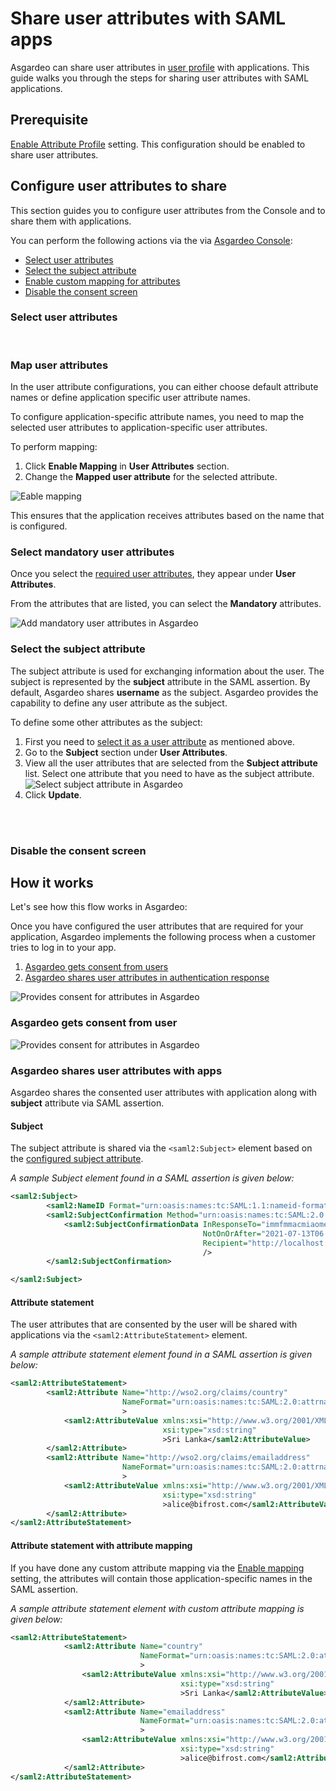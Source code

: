 # Share user attributes with SAML apps

Asgardeo can share user attributes in <a href="/guides/user-management/manage-users/user-profiles/">user profile</a> with applications. This guide walks you through the steps for sharing user attributes with SAML applications. 

## Prerequisite
<a href="/guides/applications/web-app/saml/saml-settings/#attribute-profile">Enable Attribute Profile</a> setting. This configuration should be enabled to share user attributes.

## Configure user attributes to share

This section guides you to configure user attributes from the Console and to share them with applications.

You can perform the following actions via the via [Asgardeo Console](https://console.asgardeo.io):
- [Select user attributes](#select-user-attributes)
- [Select the subject attribute](#select-the-subject-attribute)
- [Enable custom mapping for attributes](#map-user-attributes)
- [Disable the consent screen](#disable-the-consent-screen)

### Select user attributes

<CommonGuide guide='guides/fragments/manage-app/manage-user-attributes/select-user-attributes.md'/>

<br>

### Map user attributes

In the user attribute configurations, you can either choose default attribute names or define application specific user attribute names.

To configure application-specific attribute names, you need to map the selected user attributes to application-specific user attributes. 

To perform mapping:
1. Click **Enable Mapping** in **User Attributes** section.
2. Change the **Mapped user attribute** for the selected attribute.
 <img :src="$withBase('/assets/img/guides/applications/attributes/saml/enable-mapping.png')" alt="Eable mapping">

This ensures that the application receives attributes based on the name that is configured.

### Select mandatory user attributes

<CommonGuide guide='guides/fragments/manage-app/manage-user-attributes/select-mandatory-attributes.md'/>

Once you select the [required user attributes](#select-user-attributes), they appear under **User Attributes**. 

From the attributes that are listed, you can select the **Mandatory** attributes. 

<img :src="$withBase('/assets/img/guides/applications/attributes/saml/add-mandatory-user-attributes.png')" alt="Add mandatory user attributes in Asgardeo">


<br>

### Select the subject attribute

The subject attribute is used for exchanging information about the user. The subject is represented by the **subject** attribute in the SAML assertion. 
By default, Asgardeo shares **username** as the subject. Asgardeo provides the capability to define any user attribute as the subject.

To define some other attributes as the subject:
1. First you need to [select it as a user attribute](#select-user-attributes) as mentioned above. 
2. Go to the **Subject** section under **User Attributes**.
3. View all the user attributes that are selected from the **Subject attribute** list. Select one attribute that you need to have as the subject attribute.
    <img :src="$withBase('/assets/img/guides/applications/attributes/saml/select-sub-attribute.png')" alt="Select subject attribute in Asgardeo"> 
4. Click **Update**.

<br>
<br>

### Disable the consent screen

<CommonGuide guide='guides/fragments/manage-app/manage-user-attributes/disable-user-consent.md'/>


## How it works

Let's see how this flow works in Asgardeo:

Once you have configured the user attributes that are required for your application, Asgardeo implements the following process when a customer tries to log in to your app.
1. [Asgardeo  gets consent from users](#asgardeo-gets-consent-from-user)
2. [Asgardeo shares user attributes in authentication response](#asgardeo-shares-user-attributes-with-apps)

<img class="borderless-img" :src="$withBase('/assets/img/guides/applications/attributes/saml/how-it-works.png')" alt="Provides consent for attributes in Asgardeo">

### Asgardeo gets consent from user
 
<CommonGuide guide='guides/fragments/manage-app/manage-user-attributes/get-user-consent.md'/>

<img :src="$withBase('/assets/img/guides/applications/attributes/saml/provide-consent.png')" alt="Provides consent for attributes in Asgardeo">

<br>

### Asgardeo shares user attributes with apps

Asgardeo shares the consented user attributes with application along with **subject** attribute via SAML assertion. 

#### Subject

The subject attribute is shared via the `<saml2:Subject>` element based on the [configured subject attribute](#select-the-subject-attribute).

_A sample Subject element found in a SAML assertion is given below:_

```xml
<saml2:Subject>
        <saml2:NameID Format="urn:oasis:names:tc:SAML:1.1:nameid-format:emailAddress">alice@bifrost.com</saml2:NameID>
        <saml2:SubjectConfirmation Method="urn:oasis:names:tc:SAML:2.0:cm:bearer">
            <saml2:SubjectConfirmationData InResponseTo="immfmmacmiaomepphphhlfokfggpffkleokajfbg"
                                           NotOnOrAfter="2021-07-13T06:09:33.594Z"
                                           Recipient="http://localhost:8081/sample-app/home.jsp"
                                           />
        </saml2:SubjectConfirmation>

</saml2:Subject>
```

#### Attribute statement
The user attributes that are consented by the user will be shared with applications via the `<saml2:AttributeStatement>` element.

_A sample attribute statement element found in a SAML assertion is given below:_
```xml
<saml2:AttributeStatement>
        <saml2:Attribute Name="http://wso2.org/claims/country"
                         NameFormat="urn:oasis:names:tc:SAML:2.0:attrname-format:basic"
                         >
            <saml2:AttributeValue xmlns:xsi="http://www.w3.org/2001/XMLSchema-instance"
                                  xsi:type="xsd:string"
                                  >Sri Lanka</saml2:AttributeValue>
        </saml2:Attribute>
        <saml2:Attribute Name="http://wso2.org/claims/emailaddress"
                         NameFormat="urn:oasis:names:tc:SAML:2.0:attrname-format:basic"
                         >
            <saml2:AttributeValue xmlns:xsi="http://www.w3.org/2001/XMLSchema-instance"
                                  xsi:type="xsd:string"
                                  >alice@bifrost.com</saml2:AttributeValue>
        </saml2:Attribute>
</saml2:AttributeStatement> 
```

#### Attribute statement with attribute mapping

If you have done any custom attribute mapping via the [Enable mapping](#map-user-attributes) setting, the attributes will contain those application-specific names in the SAML assertion.

_A sample attribute statement element with custom attribute mapping is given below:_

```xml
<saml2:AttributeStatement>
            <saml2:Attribute Name="country"
                             NameFormat="urn:oasis:names:tc:SAML:2.0:attrname-format:basic"
                             >
                <saml2:AttributeValue xmlns:xsi="http://www.w3.org/2001/XMLSchema-instance"
                                      xsi:type="xsd:string"
                                      >Sri Lanka</saml2:AttributeValue>
            </saml2:Attribute>
            <saml2:Attribute Name="emailaddress"
                             NameFormat="urn:oasis:names:tc:SAML:2.0:attrname-format:basic"
                             >
                <saml2:AttributeValue xmlns:xsi="http://www.w3.org/2001/XMLSchema-instance"
                                      xsi:type="xsd:string"
                                      >alice@bifrost.com</saml2:AttributeValue>
            </saml2:Attribute>
</saml2:AttributeStatement>
```
